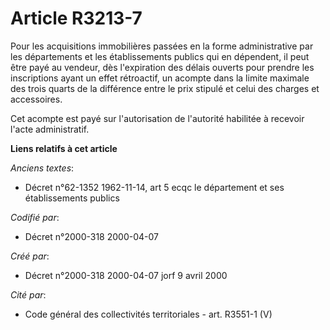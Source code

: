 # Article R3213-7

Pour les acquisitions immobilières passées en la forme administrative par les départements et les établissements publics qui
en dépendent, il peut être payé au vendeur, dès l'expiration des délais ouverts pour prendre les inscriptions ayant un effet
rétroactif, un acompte dans la limite maximale des trois quarts de la différence entre le prix stipulé et celui des charges
et accessoires.

Cet acompte est payé sur l'autorisation de l'autorité habilitée à recevoir l'acte administratif.

**Liens relatifs à cet article**

_Anciens textes_:

  - Décret n°62-1352 1962-11-14, art 5 ecqc le département et ses établissements publics

_Codifié par_:

  - Décret n°2000-318 2000-04-07

_Créé par_:

  - Décret n°2000-318 2000-04-07 jorf 9 avril 2000

_Cité par_:

  - Code général des collectivités territoriales - art. R3551-1 (V)
